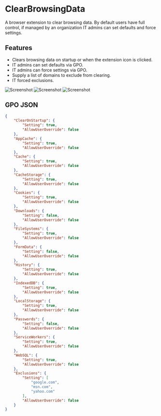 # ClearBrowsingData

A browser extension to clear browsing data. By default users have full control, if managed by an organization IT admins can set defaults and force settings.

## Features
- Clears browsing data on startup or when the extension icon is clicked.
- IT admins can set defaults via GPO.
- IT admins can force settings via GPO.
- Supply a list of domains to exclude from clearing.
- IT forced exclusions.

![Screenshot](/../Screenshots/ClearBrowsingData_1.png?raw=true)
![Screenshot](/../Screenshots/ClearBrowsingData_2.png?raw=true)
![Screenshot](/../Screenshots/ClearBrowsingData_3.png?raw=true)

## GPO JSON
``` JSON
{
    "ClearOnStartup": {
        "Setting": true,
        "AllowUserOverride": false
    },
    "AppCache": {
        "Setting": true,
        "AllowUserOverride": false
    },
    "Cache": {
        "Setting": true,
        "AllowUserOverride": false
    },
    "CacheStorage": {
        "Setting": true,
        "AllowUserOverride": false
    },
    "Cookies": {
        "Setting": true,
        "AllowUserOverride": false
    },
    "Downloads": {
        "Setting": false,
        "AllowUserOverride": false
    },
    "FileSystems": {
        "Setting": true,
        "AllowUserOverride": false
    },
    "FormData": {
        "Setting": false,
        "AllowUserOverride": false
    },
    "History": {
        "Setting": true,
        "AllowUserOverride": false
    },
    "IndexedDB": {
        "Setting": true,
        "AllowUserOverride": false
    },
    "LocalStorage": {
        "Setting": true,
        "AllowUserOverride": false
    },
    "Passwords": {
        "Setting": false,
        "AllowUserOverride": false
    },
    "ServiceWorkers": {
        "Setting": true,
        "AllowUserOverride": false
    },
    "WebSQL": {
        "Setting": true,
        "AllowUserOverride": false
    },
    "Exclusions": {
        "Setting": [
            "google.com",
            "msn.com",
            "yahoo.com"
        ],
        "AllowUserOverride": false
    }
}
```
